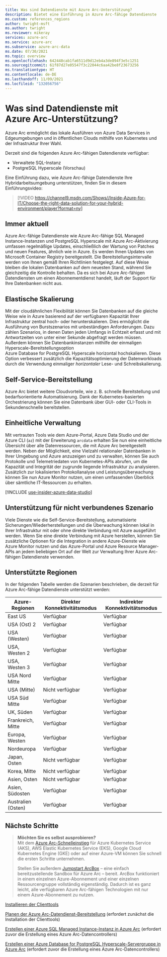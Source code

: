 ```yaml
---
title: Was sind Datendienste mit Azure Arc-Unterstützung?
description: Bietet eine Einführung in Azure Arc-fähige Datendienste
ms.custom: references_regions
author: twright-msft
ms.author: twright
ms.reviewer: mikeray
services: azure-arc
ms.service: azure-arc
ms.subservice: azure-arc-data
ms.date: 07/30/2021
ms.topic: overview
ms.openlocfilehash: 642448cab1fa6511d9d12eb4a3de894f3e5c1251
ms.sourcegitcommit: 61f87d27e05547f3c22044c6aa42be8f23673256
ms.translationtype: HT
ms.contentlocale: de-DE
ms.lasthandoff: 11/09/2021
ms.locfileid: "132056756"
---
```

# <a name="what-are-azure-arc-enabled-data-services"></a>Was sind Datendienste mit Azure Arc-Unterstützung?

Azure Arc ermöglicht das lokale Ausführen von Azure Data Services in Edgeumgebungen und in öffentlichen Clouds mithilfe von Kubernetes und der Infrastruktur Ihrer Wahl.

Derzeit sind die folgenden Azure Arc-fähigen Datendienste verfügbar: 

- Verwaltete SQL-Instanz
- PostgreSQL Hyperscale (Vorschau)

Eine Einführung dazu, wie Azure Arc-fähige Datendienste Ihre Hybridarbeitsumgebung unterstützen, finden Sie in diesem Einführungsvideo:

> [!VIDEO https://channel9.msdn.com/Shows//Inside-Azure-for-IT/Choose-the-right-data-solution-for-your-hybrid-environment/player?format=ny]

## <a name="always-current"></a>Immer aktuell

Azure Arc-fähige Datendienste wie Azure Arc-fähige SQL Managed Instance-Instanzen und PostgreSQL Hyperscale mit Azure Arc-Aktivierung umfassen regelmäßige Updates, einschließlich der Wartung von Patches und neuen Features, ähnlich wie in Azure. Es werden Ihnen Updates von Microsoft Container Registry bereitgestellt. Die Bereitstellungsintervalle werden von Ihnen gemäß Ihren Richtlinien festgelegt. Auf diese Weise bleiben die lokalen Datenbanken auf dem neuesten Stand, während Sie gleichzeitig die Kontrolle behalten. Da es sich bei Azure Arc-fähigen Datendiensten um einen Abonnementdienst handelt, läuft der Support für Ihre Datenbanken nicht aus.

## <a name="elastic-scale"></a>Elastische Skalierung

Mit der cloudähnlichen Flexibilität können Sie Datenbanken auf die gleiche Weise wie in Azure basierend auf der verfügbaren Kapazität Ihrer Infrastruktur zentral hoch- oder herunterskalieren. Dies ermöglicht die Ausführung von Burstszenarios mit unbeständigen Anforderungen. Dazu zählen Szenarios, in denen Daten jeden Umfangs in Echtzeit erfasst und mit Antwortzeiten von unter einer Sekunde abgefragt werden müssen. Außerdem können Sie Datenbankinstanzen mithilfe der einmaligen Hyperscale-Bereitstellungsoption Azure Database for PostgreSQL Hyperscale horizontal hochskalieren. Diese Option verbessert zusätzlich die Kapazitätsoptimierung der Datenworkloads durch die Verwendung einmaliger *horizontaler* Lese- und Schreibskalierung.

## <a name="self-service-provisioning"></a>Self-Service-Bereitstellung

Azure Arc bietet weitere Cloudvorteile, wie z. B. schnelle Bereitstellung und bedarfsorientierte Automatisierung. Dank der Kubernetes-basierten Orchestrierung können Sie eine Datenbank über GUI- oder CLI-Tools in Sekundenschnelle bereitstellen.

## <a name="unified-management"></a>Einheitliche Verwaltung

Mit vertrauten Tools wie dem Azure-Portal, Azure Data Studio und der Azure CLI (`az`) mit der Erweiterung `arcdata` erhalten Sie nun eine einheitliche Übersicht über alle Datenressourcen, die mit Azure Arc bereitgestellt werden. Neben der Möglichkeit, eine Vielzahl relationaler Datenbanken in Ihrer Umgebung und Azure anzuzeigen und zu verwalten, können Sie auch Protokolle und Telemetriedaten von Kubernetes-APIs abrufen, um die Kapazität und Integrität der zugrunde liegende Infrastruktur zu analysieren. Zusätzlich zur lokalisierten Protokollanalyse und Leistungsüberwachung können Sie nun Azure Monitor nutzen, um einen umfassenden Überblick über sämtliche IT-Ressourcen zu erhalten.

[!INCLUDE [use-insider-azure-data-studio](includes/use-insider-azure-data-studio.md)]

## <a name="disconnected-scenario-support"></a>Unterstützung für nicht verbundenes Szenario

Viele Dienste wie die Self-Service-Bereitstellung, automatisierte Sicherungen/Wiederherstellungen und die Überwachung können lokal in Ihrer Infrastruktur mit oder ohne direkte Verbindung mit Azure ausgeführt werden. Wenn Sie eine direkte Verbindung mit Azure herstellen, können Sie zusätzliche Optionen für die Integration in andere Azure-Dienste wie Azure Monitor nutzen und das Azure-Portal und Azure Resource Manager-APIs an jedem beliebigen Ort auf der Welt zur Verwaltung Ihrer Azure Arc-fähigen Datendienste verwenden.

## <a name="supported-regions"></a>Unterstützte Regionen

In der folgenden Tabelle werden die Szenarien beschrieben, die derzeit für Azure Arc-fähige Datendienste unterstützt werden:

|Azure-Regionen  |Direkter Konnektivitätsmodus  |Indirekter Konnektivitätsmodus  |
|---------|---------|---------|
|East US|Verfügbar|Verfügbar
|USA (Ost) 2|Verfügbar|Verfügbar
|USA (Westen)|Verfügbar|Verfügbar
|USA, Westen 2|Verfügbar|Verfügbar
|USA, Westen 3|Verfügbar|Verfügbar
|USA Nord Mitte | Verfügbar | Verfügbar
|USA (Mitte)|Nicht verfügbar|Verfügbar
|USA Süd Mitte|Verfügbar|Verfügbar
|UK, Süden|Verfügbar|Verfügbar
|Frankreich, Mitte|Verfügbar|Verfügbar
|Europa, Westen |Verfügbar |Verfügbar
|Nordeuropa|Verfügbar|Verfügbar
|Japan, Osten|Nicht verfügbar|Verfügbar
|Korea, Mitte|Nicht verfügbar|Verfügbar
|Asien, Osten|Nicht verfügbar|Verfügbar
|Asien, Südosten|Verfügbar|Verfügbar
|Australien (Osten)|Verfügbar|Verfügbar

## <a name="next-steps"></a>Nächste Schritte

> **Möchten Sie es selbst ausprobieren?**  
> Mit dem [Azure Arc-Schnelleinstieg](https://azurearcjumpstart.io/azure_arc_jumpstart/azure_arc_data/) für Azure Kubernetes Service (AKS), AWS Elastic Kubernetes Service (EKS), Google Cloud Kubernetes Engine (GKE) oder auf einer Azure-VM können Sie schnell die ersten Schritte unternehmen.
>
>Stellen Sie außerdem [Jumpstart ArcBox](https://azurearcjumpstart.io/azure_jumpstart_arcbox/) – eine einfach bereitzustellende Sandbox für Azure Arc – bereit. ArcBox funktioniert in einem einzelnen Azure-Abonnement und einer einzelnen Ressourcengruppe vollständig eigenständig. Dadurch ist es ganz leicht, alle verfügbaren Azure Arc-fähigen Technologien mit nur einem Azure-Abonnement zu nutzen.

[Installieren der Clienttools](install-client-tools.md)

[Planen der Azure Arc-Datendienst-Bereitstellung](plan-azure-arc-data-services.md) (erfordert zunächst die Installation der Clienttools)

[Erstellen einer Azure SQL Managed Instance-Instanz in Azure Arc](create-sql-managed-instance.md) (erfordert zuvor die Erstellung eines Azure Arc-Datencontrollers)

[Erstellen einer Azure Database for PostgreSQL Hyperscale-Servergruppe in Azure Arc](create-postgresql-hyperscale-server-group.md) (erfordert zuvor die Erstellung eines Azure Arc-Datencontrollers)
